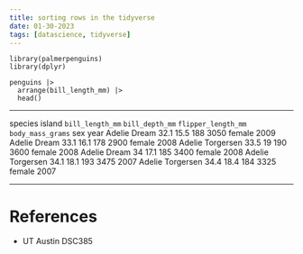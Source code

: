 ```yaml
---
title: sorting rows in the tidyverse
date: 01-30-2023
tags: [datascience, tidyverse]
---
```


``` {r}
library(palmerpenguins)
library(dplyr)

penguins |>
  arrange(bill_length_mm) |>
  head()
```

  --------- ----------- ----------------------------- ---------------------------- -------------------------------- ------------------------------ -------- ------
  species   island      `bill_length_mm`   `bill_depth_mm`   `flipper_length_mm`   `body_mass_grams`   sex      year
  Adelie    Dream       32.1                          15.5                         188                              3050                           female   2009
  Adelie    Dream       33.1                          16.1                         178                              2900                           female   2008
  Adelie    Torgersen   33.5                          19                           190                              3600                           female   2008
  Adelie    Dream       34                            17.1                         185                              3400                           female   2008
  Adelie    Torgersen   34.1                          18.1                         193                              3475                                    2007
  Adelie    Torgersen   34.4                          18.4                         184                              3325                           female   2007
  --------- ----------- ----------------------------- ---------------------------- -------------------------------- ------------------------------ -------- ------

# References

-   UT Austin DSC385
